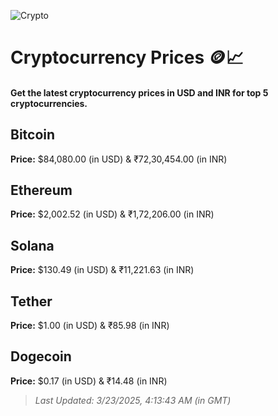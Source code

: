 
![Crypto](https://www.techguide.com.au/wp-content/uploads/2020/11/crypto3.jpeg)

# Cryptocurrency Prices 🪙📈

#### Get the latest cryptocurrency prices in USD and INR for top 5 cryptocurrencies.

## Bitcoin

**Price:** $84,080.00 (in USD) & ₹72,30,454.00 (in INR)

## Ethereum

**Price:** $2,002.52 (in USD) & ₹1,72,206.00 (in INR)

## Solana

**Price:** $130.49 (in USD) & ₹11,221.63 (in INR)

## Tether

**Price:** $1.00 (in USD) & ₹85.98 (in INR)

## Dogecoin

**Price:** $0.17 (in USD) & ₹14.48 (in INR)

> _Last Updated: 3/23/2025, 4:13:43 AM (in GMT)_
